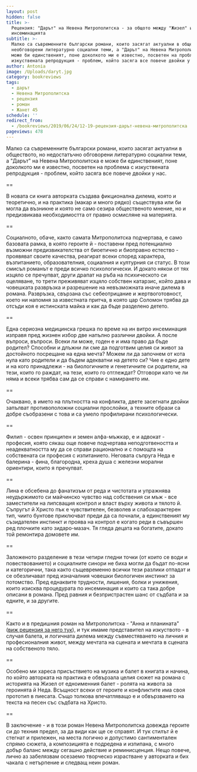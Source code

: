 ```yaml
---
layout: post
hidden: false
title: >-
  Рецензия: "Дарът" на Невена Митрополитска - за общото между "Жизел" и ин витро
  инсеминацията
subtitle: >-
  Малко са съвременните български романи, които засягат актуални в обществото и
  необговорени литературно социални теми, а "Дарът" на Невена Митрополитска е
  може би единственият, поне доколкото ми е известно, посветен на проблема с
  изкуствената репродукция - проблем, който засяга все повече двойки у нас
author: Antonia
image: /Uploads/daryt.jpg
category: bookreviews
tags:
  - дарът
  - Невена Митрополитска
  - рецензия
  - роман
  - Жанет 45
schedule: ''
redirect_from:
  - /bookreviews/2019/06/24/12-19-рецензия-дарът-невена-митрополитска
pageviews: 478
---
```

Малко са съвременните български романи, които засягат актуални в обществото, но недостатъчно обговорени литературно социални теми, а "Дарът" на Невена Митрополитска е може би единственият, поне доколкото ми е известно, посветен на проблема с изкуствената репродукция - проблем, който засяга все повече двойки у нас. 

\==

В новата си книга авторката създава фикционална дилема, която и теоретично, и на практика (макар и много рядко) съществува или би могла да възникне и която не само сезира общественото мнение, но и предизвикава необходимостта от правно осмисляне на материята. 

\==

Социалното, обаче, както самата Митрополитска подчертава, е само базовата рамка, в която героите й - поставени пред потенциално възможни предизвикателства от биоетичнo и биоправнo естество - проявяват своите качества, реагират всеки според характера, възпитанието, образователния, социалния и културния си статус. В този смисъл романът е преди всичко психологически. И докато някои от тях изцяло се пречупват, други драпат на ръба на психическото си оцеляване, то трети преживяват изцяло собствен катарзис, който дава и човешката развръзка и разрешение на невъзможната иначе дилема в романа. Развръзка, свързана със себеотрицание и жертвоготовност, което ни напомня за известната притча, в която цар Соломон трябва да отсъди коя е истинската майка и как да бъде разделено детето.

\==

Една сериозна медицинска грешка по време на ин витро инсеминация изправя пред жизнен избор две напълно различни двойки. А после въпроси, въпроси. Всеки ли може, годен е и има право да бъде родител? Способни и длъжни ли сме да подготвим целия си живот за достойното посрещане на една мечта? Можем ли да започнем от кота нула като родители и да бъдем адекватни на детето си? Чие е едно дете и на кого принадлежи - на биологичните и генетичните си родители, на тези, които го раждат, на тези, които го отглеждат? Отговори като че ли няма и всеки трябва сам да се справи с намирането им.

\==

Очаквано, в името на плътността на конфликта, двете засегнати двойки запълват противоположни социални прослойки, а техните образи са добре съобразени с това и са умело профилирани психологически.  

\==

Филип - освен принципен и земен алфа-мъжкар, е и адвокат - професия, която сякаш още повече подчертава неподготвеността и неадекватността му да се справи рационално и с помощта на собствената си професия с изпитанието. Неговата съпруга Неда е балерина - фина, благородна, креха душа с железни морални ориентири, които я пречупват. 

\==

Лина е обсебена до фанатизъм от реда и чистотата и упражнява неудържимото си майчинско чувство над собствения си мъж - все заместители на липсващия контрол и власт върху живота и тялото й. Съпругът й Христо пък е чувствителен, безволев и слабохарактерен тип, чиито бунтове приключват преди да са почнали, а единственият му съзидателен инстинкт и проява на контрол е когато реди в съвършен ред плочките като зидаро-мазач. Тя гледа децата на богатите, докато той ремонтира домовете им. 

\==

Заложеното разделение в тези четири гледни точки (от които се води и повествованието) и социалните синори не биха могли да бъдат по-ясни и категорични, така както същевременно всички тези разлики отпадат и се обезличават пред изначалния човешки биологичен инстинкт за потомство. Пред еднаквите трудности, лишения, болки и унижения, които изисква процедурата по инсеминация и които са така добре описани в романа. Пред равния и безпристрастен шанс от съдбата и за едните, и за другите. 

\==

Както и в предишния роман на Митрополитска - "Анна и планината" ([виж рецензия за него тук](https://literaturnirazgovori.com/bookreviews/2019/02/12/10-21-%D1%80%D0%B5%D1%86%D0%B5%D0%BD%D0%B7%D0%B8%D1%8F-%D0%BD%D0%B5%D0%B2%D0%B5%D0%BD%D0%B0-%D0%BC%D0%B8%D1%82%D1%80%D0%BE%D0%BF%D0%BE%D0%BB%D0%B8%D1%82%D1%81%D0%BA%D0%B0-%D0%B0%D0%BD%D0%BD%D0%B0-%D0%B8-%D0%BF%D0%BB%D0%B0%D0%BD%D0%B8%D0%BD%D0%B0%D1%82%D0%B0.html)), и тук имаме представител на изкуството - в случая балета, и логичната дилема между съвместяването на личния и професионалния живот, между мечтата на сцената и мечтата в сцената на собственото тяло. 

\==

Особено ми хареса присъствието на музика и балет в книгата и начина, по който авторката на практика е обвързала целия сюжет на романа с историята на Жизел от едноименния балет - ролята на живота за героинята й Неда. Всъщност всеки от героите и конфликтите има своя прототип в пиесата. Също толкова впечатляващо е и обвързването на текста на песен със съдбата на Христо.

\==

В заключение - и в този роман Невена Митрополитска довежда героите си до техния предел, за да види как ще се справят. И тук стилът й е стегнат и прилежен, на места логично и допустимо сантиментален спрямо сюжета, а композицията е подредена и изпипана, с много добър баланс между сегашно действие и реминисценция. Нещо повече, лично аз забелязвам осезаемо творческо израстване у авторката и бих чакала с нетърпение и следващ неин роман.
